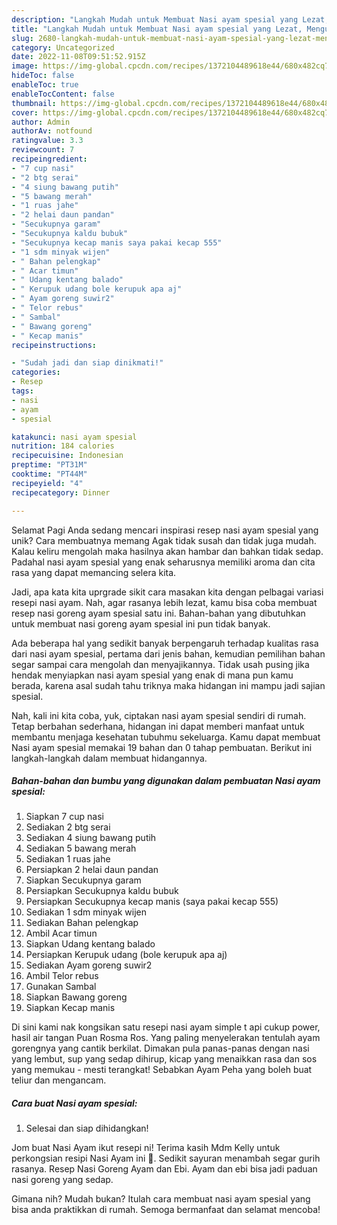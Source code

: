 ```yaml
---
description: "Langkah Mudah untuk Membuat Nasi ayam spesial yang Lezat, Mengugah Selera"
title: "Langkah Mudah untuk Membuat Nasi ayam spesial yang Lezat, Mengugah Selera"
slug: 2680-langkah-mudah-untuk-membuat-nasi-ayam-spesial-yang-lezat-mengugah-selera
category: Uncategorized
date: 2022-11-08T09:51:52.915Z
image: https://img-global.cpcdn.com/recipes/1372104489618e44/680x482cq70/nasi-ayam-spesial-foto-resep-utama.jpg
hideToc: false
enableToc: true
enableTocContent: false
thumbnail: https://img-global.cpcdn.com/recipes/1372104489618e44/680x482cq70/nasi-ayam-spesial-foto-resep-utama.jpg
cover: https://img-global.cpcdn.com/recipes/1372104489618e44/680x482cq70/nasi-ayam-spesial-foto-resep-utama.jpg
author: Admin
authorAv: notfound
ratingvalue: 3.3
reviewcount: 7
recipeingredient:
- "7 cup nasi"
- "2 btg serai"
- "4 siung bawang putih"
- "5 bawang merah"
- "1 ruas jahe"
- "2 helai daun pandan"
- "Secukupnya garam"
- "Secukupnya kaldu bubuk"
- "Secukupnya kecap manis saya pakai kecap 555"
- "1 sdm minyak wijen"
- " Bahan pelengkap"
- " Acar timun"
- " Udang kentang balado"
- " Kerupuk udang bole kerupuk apa aj"
- " Ayam goreng suwir2"
- " Telor rebus"
- " Sambal"
- " Bawang goreng"
- " Kecap manis"
recipeinstructions:

- "Sudah jadi dan siap dinikmati!"
categories:
- Resep
tags:
- nasi
- ayam
- spesial

katakunci: nasi ayam spesial 
nutrition: 184 calories
recipecuisine: Indonesian
preptime: "PT31M"
cooktime: "PT44M"
recipeyield: "4"
recipecategory: Dinner

---
```



Selamat Pagi Anda sedang mencari inspirasi resep nasi ayam spesial yang unik? Cara membuatnya memang Agak tidak susah dan tidak juga mudah. Kalau keliru mengolah maka hasilnya akan hambar dan bahkan tidak sedap. Padahal nasi ayam spesial yang enak seharusnya memiliki aroma dan cita rasa yang dapat memancing selera kita.


Jadi, apa kata kita uprgrade sikit cara masakan kita dengan pelbagai variasi resepi nasi ayam. Nah, agar rasanya lebih lezat, kamu bisa coba membuat resep nasi goreng ayam spesial satu ini. Bahan-bahan yang dibutuhkan untuk membuat nasi goreng ayam spesial ini pun tidak banyak.

Ada beberapa hal yang sedikit banyak berpengaruh terhadap kualitas rasa dari nasi ayam spesial, pertama dari jenis bahan, kemudian pemilihan bahan segar sampai cara mengolah dan menyajikannya. Tidak usah pusing jika hendak menyiapkan nasi ayam spesial yang enak di mana pun kamu berada, karena asal sudah tahu triknya maka hidangan ini mampu jadi sajian spesial.


Nah, kali ini kita coba, yuk, ciptakan nasi ayam spesial sendiri di rumah. Tetap berbahan sederhana, hidangan ini dapat memberi manfaat untuk membantu menjaga kesehatan tubuhmu sekeluarga. Kamu dapat membuat Nasi ayam spesial memakai 19 bahan dan 0 tahap pembuatan. Berikut ini langkah-langkah dalam membuat hidangannya.

<!--inarticleads1-->

##### Bahan-bahan dan bumbu yang digunakan dalam pembuatan Nasi ayam spesial:

1. Siapkan 7 cup nasi
1. Sediakan 2 btg serai
1. Sediakan 4 siung bawang putih
1. Sediakan 5 bawang merah
1. Sediakan 1 ruas jahe
1. Persiapkan 2 helai daun pandan
1. Siapkan Secukupnya garam
1. Persiapkan Secukupnya kaldu bubuk
1. Persiapkan Secukupnya kecap manis (saya pakai kecap 555)
1. Sediakan 1 sdm minyak wijen
1. Sediakan  Bahan pelengkap
1. Ambil  Acar timun
1. Siapkan  Udang kentang balado
1. Persiapkan  Kerupuk udang (bole kerupuk apa aj)
1. Sediakan  Ayam goreng suwir2
1. Ambil  Telor rebus
1. Gunakan  Sambal
1. Siapkan  Bawang goreng
1. Siapkan  Kecap manis


Di sini kami nak kongsikan satu resepi nasi ayam simple t api cukup power, hasil air tangan Puan Rosma Ros. Yang paling menyelerakan tentulah ayam gorengnya yang cantik berkilat. Dimakan pula panas-panas dengan nasi yang lembut, sup yang sedap dihirup, kicap yang menaikkan rasa dan sos yang memukau - mesti terangkat! Sebabkan Ayam Peha yang boleh buat teliur dan mengancam. 

<!--inarticleads2-->

##### Cara buat Nasi ayam spesial:


1. Selesai dan siap dihidangkan!

Jom buat Nasi Ayam ikut resepi ni! Terima kasih Mdm Kelly untuk perkongsian resipi Nasi Ayam ini 🙂. Sedikit sayuran menambah segar gurih rasanya. Resep Nasi Goreng Ayam dan Ebi. Ayam dan ebi bisa jadi paduan nasi goreng yang sedap. 

Gimana nih? Mudah bukan? Itulah cara membuat nasi ayam spesial yang bisa anda praktikkan di rumah. Semoga bermanfaat dan selamat mencoba!
